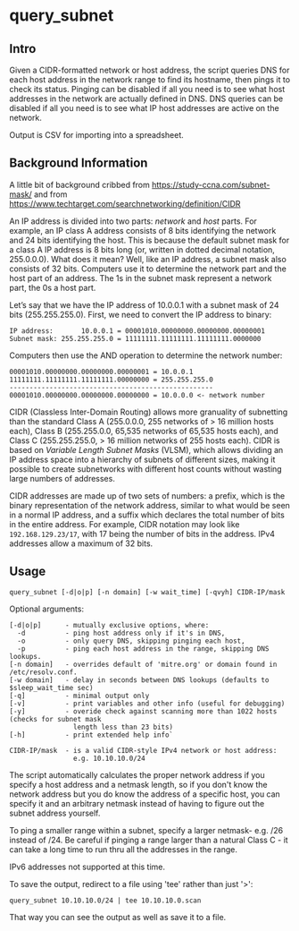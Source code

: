 # query_subnet

## Intro
Given a CIDR-formatted network or host address, the script queries DNS for each host address in the network range to find its  hostname, then pings it to check its status. Pinging can be disabled if all you need is to see what host addresses in the network are actually defined in DNS. DNS queries can be disabled if all you need is to see what IP host addresses are active on the network.

Output is CSV for importing into a spreadsheet.

## Background Information
A little bit of background cribbed from https://study-ccna.com/subnet-mask/ and from https://www.techtarget.com/searchnetworking/definition/CIDR

An IP address is divided into two parts: *network* and *host* parts. For example, an IP class A address consists of 8 bits identifying the network and 24 bits identifying the host. This is because the default subnet mask for a class A IP address is 8 bits long (or, written in dotted decimal notation, 255.0.0.0). What does it mean? Well, like an IP address, a subnet mask also consists of 32 bits. Computers use it to determine the network part and the host part of an address. The 1s in the subnet mask represent a network part, the 0s a host part.

Let’s say that we have the IP address of 10.0.0.1 with a subnet mask of 24 bits (255.255.255.0). First, we need to convert the IP address to binary:

```
IP address:       10.0.0.1 = 00001010.00000000.00000000.00000001
Subnet mask: 255.255.255.0 = 11111111.11111111.11111111.0000000
``` 
Computers then use the AND operation to determine the network number:

```
00001010.00000000.00000000.00000001 = 10.0.0.1
11111111.11111111.11111111.00000000 = 255.255.255.0
---------------------------------------------------
00001010.00000000.00000000.00000000 = 10.0.0.0 <- network number
```
CIDR (Classless Inter-Domain Routing) allows more granuality of subnetting than the standard Class A (255.0.0.0, 255 networks of > 16 million hosts each), Class B (255.255.0.0, 65,535 networks of 65,535 hosts each), and Class C (255.255.255.0, > 16 million networks of 255 hosts each). CIDR is based on *Variable Length Subnet Masks* (VLSM), which allows dividing an IP address space into a hierarchy of subnets of different sizes, making it possible to create subnetworks with different host counts without wasting large numbers of addresses.

CIDR addresses are made up of two sets of numbers: a prefix, which is the binary representation of the network address, similar to what would be seen in a normal IP address, and a suffix which declares the total number of bits in the entire address. For example, CIDR notation may look like `192.168.129.23/17`, with 17 being the number of bits in the address. IPv4 addresses allow a maximum of 32 bits.

## Usage

```
query_subnet [-d|o|p] [-n domain] [-w wait_time] [-qvyh] CIDR-IP/mask
```
Optional arguments:

```
[-d|o|p]      - mutually exclusive options, where:
  -d          - ping host address only if it's in DNS,
  -o          - only query DNS, skipping pinging each host,
  -p          - ping each host address in the range, skipping DNS lookups.
[-n domain]   - overrides default of 'mitre.org' or domain found in /etc/resolv.conf.
[-w domain]   - delay in seconds between DNS lookups (defaults to $sleep_wait_time sec)
[-q]          - minimal output only 
[-v]          - print variables and other info (useful for debugging)
[-y]          - overide check against scanning more than 1022 hosts (checks for subnet mask
                length less than 23 bits)
[-h]          - print extended help info`

CIDR-IP/mask  - is a valid CIDR-style IPv4 network or host address:
                e.g. 10.10.10.0/24
```

The script automatically calculates the proper network address if you specify a host address and a netmask length, so if you don't know the network address but you do know the address of a specific host, you can specify it and an arbitrary netmask instead of having to figure out the subnet address yourself.

To ping a smaller range within a subnet, specify a larger netmask- e.g. /26 instead of /24. Be careful if pinging a range larger than a natural Class C - it can take a long time to run thru all the addresses in the range.

IPv6 addresses not supported at this time.

To save the output, redirect to a file using 'tee' rather than just '>':
```
query_subnet 10.10.10.0/24 | tee 10.10.10.0.scan
```
That way you can see the output as well as save it to a file.
